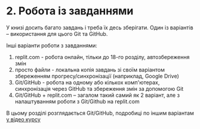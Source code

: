 # 2. Робота із завданнями

У книзі досить багато завдань і треба їх десь зберігати. Один із варіантів –
використання для цього Git та GitHub.


Інші варіанти роботи з завданнями:

1. replit.com - робота онлайн, тільки до 18-го розділу, автозбереження змін
2. просто файли - локальна копія завдань зі своїм варіантом збереженням прогресу/синхронізації (наприклад, Google Drive)
3. Git/GitHub - робота на одному або кількох комп'ютерах, синхронізація через GitHub та збереження змін за допомогою Git
4. Git/GitHub + replit.com – загалом такий самий як 2 варіант, але з налаштуванням роботи з Git/Github на replit.com

В цьому розділі розглядається Git/GitHub, подробиці по іншим варіантам [у відео курсу](/course/topics/02-git-github-tasks/)
